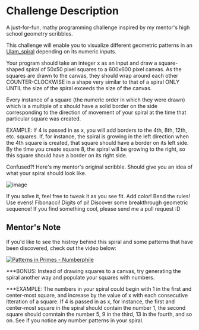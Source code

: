 # Challenge Description

A just-for-fun, mathy programming challenge inspired by my mentor's high school geometry scribbles. 

This challenge will enable you to visualize different geometric patterns in an [Ulam_spiral](https://en.wikipedia.org/wiki/Ulam_spiral) depending on its numeric inputs.

Your program should take an integer x as an input and draw a square-shaped spiral of 50x50 pixel squares to a 600x600 pixel canvas. As the squares are drawn to the canvas, they should wrap around each other COUNTER-CLOCKWISE in a shape very similar to that of a spiral ONLY UNTIL the size of the spiral exceeds the size of the canvas.

Every instance of a square (the numeric order in which they were drawn) which is a multiple of x should have a solid border on the side corresponding to the direction of movement of your spiral at the time that particular square was created. 

EXAMPLE: If 4 is passed in as x, you will add borders to the 4th, 8th, 12th, etc. squares. If, for instance, the spiral is growing in the left direction when the 4th square is created, that square should have a border on its left side. By the time you create square 8, the spiral will be growing to the right, so this square should have a border on its right side.

Confused?! Here's my mentor's original scribble. Should give you an idea of what your spiral should look like.

![image](https://github.com/hunter-atk/number-spiral-geometry-challenge/blob/master/IMG_9240.jpg?raw=true)

If you solve it, feel free to tweak it as you see fit. Add color! Bend the rules! Use evens! Fibonacci! Digits of pi! Discover some breakthrough geometric sequence! If you find something cool, please send me a pull request :D

## Mentor's Note

If you'd like to see the histroy behind this spiral and some patterns that have been discovered, check out the video below:

[![Patterns in Primes - Numberphile](http://img.youtube.com/vi/iFuR97YcSLM/0.jpg)](http://www.youtube.com/watch?v=iFuR97YcSLM)

***BONUS: Instead of drawing squares to a canvas, try generating the spiral another way and populate your squares with numbers.

***EXAMPLE: The numbers in your spiral could begin with 1 in the first and center-most square, and increase by the value of x with each consecutive itteration of a square. If 4 is passed in as x, for instance, the first and center-most square in the spiral should contain the number 1, the second square should comntain the number 5, 9 in the third, 13 in the fourth, and so on. See if you notice any number patterns in your spiral.

